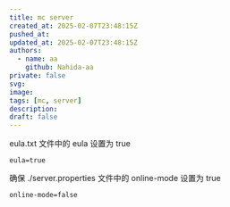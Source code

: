 ```yaml
---
title: mc server
created_at: 2025-02-07T23:48:15Z
pushed_at: 
updated_at: 2025-02-07T23:48:15Z
authors:
  - name: aa
    github: Nahida-aa
private: false
svg: 
image: 
tags: [mc, server]
description: 
draft: false
---
```


eula.txt 文件中的 eula 设置为 true
```
eula=true
```

确保 ./server.properties 文件中的 online-mode 设置为 true
```
online-mode=false
```
